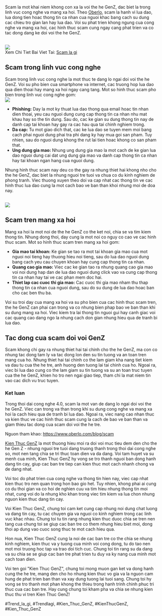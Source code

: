 <p>Scam la mot khai niem khong con xa la voi the he GenZ, dac biet la trong linh vuc cong nghe va mang xa hoi. Theo <a href="https://www.oberlo.com/blog/scam" target="_blank">Oberlo</a>, scam la hanh vi lua dao, lua dong tien hoac thong tin ca nhan cua nguoi khac bang cach su dung cac chieu tro gian lan hay lua dao. Voi su phat trien khong ngung cua cong nghe va mang xa hoi, cac hinh thuc scam cung ngay cang phat trien va co tac dong dang ke doi voi the he GenZ.</p><br><img src="https://kienthucgenz.com/wp-content/uploads/https://cdn.luatminhkhue.vn/lmk/articles/99/496428/phong-cach-y2k-la-gi-496428.jpg"></br>
Xem Chi Tiet Bai Viet Tai: <a href="https://kienthucgenz.com/scam-la-gi/">Scam la gi</a><h2>Scam trong linh vuc cong nghe</h2><p>Scam trong linh vuc cong nghe la mot thuc te dang lo ngai doi voi the he GenZ. Voi su pho bien cua smartphone va internet, cac truong hop lua dao qua dien thoai hay mang xa hoi ngay cang tang. Mot so hinh thuc scam pho bien trong linh vuc cong nghe gom:<br><img src="https://kienthucgenz.com/wp-content/uploads/2025/03/Logo-kienthucgenz.com_.png"></br><ul>
<li><b>Phishing:</b> Day la mot ky thuat lua dao thong qua email hoac tin nhan dien thoai, yeu cau nguoi dung cung cap thong tin ca nhan nhu mat khau hay so the tin dung. Sau do, cac ke gian su dung thong tin nay de danh cap tai khoan hay gay ra cac hau qua tai chinh nghiem trong.</li>
<li><b>Da cap:</b> Tu mot giao dich that, cac ke lua dao se tuyen mem moi bang cach phai nguoi dung phai tra phi dang ky hay mua goi san pham. Tuy nhien, sau do nguoi dung khong the rut lai tien hoac khong co san pham that.</li>
<li><b>Ung dung gia mao:</b> Nhung ung dung gia mao la mot cach de ke gian lua dao nguoi dung cai dat ung dung gia mao va danh cap thong tin ca nhan hay tai khoan ngan hang cua nguoi dung.</li>
</ul><p>Nhung hinh thuc scam nay deu co the gay ra nhung thiet hai khong nho cho the he GenZ, dac biet la nhung nguoi tre tuoi va chua co du kinh nghiem de phong tranh. Viec thuong xuyen theo doi va cap nhat cac thong tin ve cac hinh thuc lua dao cung la mot cach bao ve ban than khoi nhung moi de doa nay.</p><br><img src="https://kienthucgenz.com/wp-content/uploads/2025/03/scam-la-gi-hieu-ro-ban-chat-va-tac-dong-cua-cac-hinh-thuc-lua-dao-trong-cuoc-song-hien-dai-67d1436837a91.jpg"></br><h2>Scam tren mang xa hoi</h2><p>Mang xa hoi la mot noi de the he GenZ co the ket noi, chia se va tim kiem thong tin. Nhung dong thoi, day cung la mot noi co nguy co cao ve cac hinh thuc scam. Mot so hinh thuc scam tren mang xa hoi gom:<ul>
<li><b>Gia mao tai khoan:</b> Ke gian se tao ra mot tai khoan gia mao cua mot nguoi noi tieng hay thuong hieu noi tieng, sau do lua dao nguoi dung bang cach yeu cau chuyen khoan hay cung cap thong tin ca nhan.</li>
<li><b>Quang cao gia mao:</b> Viec cac ke gian tao ra nhung quang cao gia mao voi noi dung hap dan de lua dao nguoi dung click vao va cung cap thong tin ca nhan hay tai ve cac phan mem doc hai.</li>
<li><b>Thiet lap cac cuoc thi gia mao:</b> Cac cuoc thi gia mao nham thu thap thong tin ca nhan cua nguoi dung, sau do su dung de lua dao hoac ban cho cac ben thu ba.</li>
</ul><p>Voi su troi day cua mang xa hoi va su pho bien cua cac hinh thuc scam tren, the he GenZ can phai can trong va co nhung bien phap bao ve ban than khi su dung mang xa hoi. Viec kiem tra lai thong tin nguoi gui hay canh giac voi cac quang cao dang ngo la nhung cach don gian nhung hieu qua de tranh bi lua dao.</p><h2>Tac dong cua scam doi voi GenZ</h2><p>Scam khong chi gay ra nhung thiet hai tai chinh cho the he GenZ, ma con co nhung tac dong tam ly va tac dong lon den su tin tuong va an toan tren mang cua ho. Nhung thiet hai tai chinh co the lam giam kha nang tiet kiem va dau tu cua the he tre, anh huong den tuong lai tai chinh cua ho. Ngoai ra, viec bi lua dao cung co the lam giam su tin tuong va su an toan truc tuyen cua the he GenZ, khien ho tro nen ngai giao tiep, tham chi la mat niem tin vao cac dich vu truc tuyen.<h3>Ket luan</h3><p>Trong thoi dai cong nghe 4.0, scam la mot van de dang lo ngai doi voi the he GenZ. Viec can trong va than trong khi su dung cong nghe va mang xa hoi la cach hieu qua de tranh bi lua dao. Ngoai ra, viec nang cao nhan thuc va kien thuc ve cac hinh thuc scam cung la cach de bao ve ban than va giam thieu tac dong cua scam doi voi the he tre.</p><p>Nguon tham khao: <a href="https://www.oberlo.com/blog/scam" target="_blank">https://www.oberlo.com/blog/scam</a></p><p><a href="https://kienthucgenz.com/">Kien Thuc GenZ</a> la mot thuong hieu moi ra doi voi muc tieu dem den cho the he Gen Z - nhung nguoi tre tuoi dang truong thanh trong thoi dai cong nghe so, mot nen tang chia se tri thuc toan dien va da dang. Voi tam huyet va su menh cua minh, Kien Thuc GenZ hy vong se tro thanh nguoi ban dong hanh dang tin cay, giup cac ban tre tiep can kien thuc mot cach nhanh chong va de dang nhat.

Voi toc do phat trien cua cong nghe va thong tin hien nay, viec cap nhat kien thuc tro nen quan trong hon bao gio het. Tuy nhien, khong phai ai cung co du thoi gian va co hoi de nghien cuu va tim hieu nhung thong tin moi nhat, cung voi do la nhung kho khan trong viec tim kiem va lua chon nhung nguon kien thuc dang tin cay.

Voi Kien Thuc GenZ, chung toi cam ket cung cap nhung noi dung chat luong va dang tin cay, tu cac chuyen gia va nguoi co kinh nghiem trong cac linh vuc khac nhau. Chung toi tu tin rang nhung kien thuc duoc chia se tren nen tang cua chung toi se giup cac ban tre co them nhung hieu biet moi, dong thoi ap dung vao cuoc song thuc te mot cach hieu qua.

Hon nua, Kien Thuc GenZ cung la noi de cac ban tre co the chia se nhung kinh nghiem, kien thuc va y tuong cua minh voi cong dong, tu do tao nen mot moi truong hoc tap va trao doi tich cuc. Chung toi tin rang su da dang va su chia se se giup cac ban tre phat trien tu duy va ky nang cua minh mot cach toan dien.

Voi ten goi "Kien Thuc GenZ", chung toi mong muon gan ket va dong hanh cung the he tre, mang den cho ho nhung kien thuc vo gia va la nguon cam hung de phat trien ban than va xay dung tuong lai tuoi sang. Chung toi hy vong se tro thanh mot phan khong the thieu trong hanh trinh chinh phuc tri thuc cua cac ban tre. Hay cung chung toi kham pha va chia se nhung kien thuc thu vi tren Kien Thuc GenZ!</p>
#Trend_la_gi, #Trendlagi, #Kien_Thuc_GenZ, #KienThucGenZ, #Kien_Thuc_GenZ
